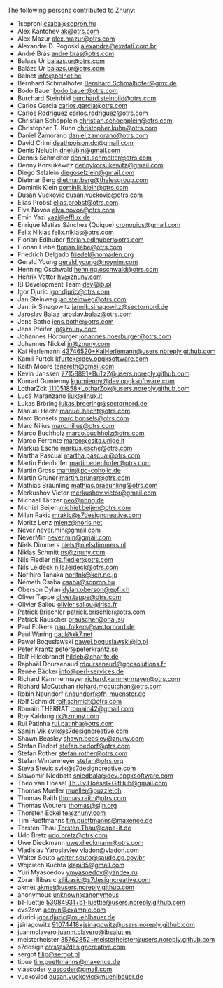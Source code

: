 The following persons contributed to Znuny:

* 1soproni <csaba@sopron.hu>
* Alex Kantchev <ak@otrs.com>
* Alex Mazur <alex.mazur@otrs.com>
* Alexandre D. Rogoski <alexandre@exatati.com.br>
* André Brás <andre.bras@otrs.com>
* Balazs Ur <balazs.ur@otrs.com>
* Balázs Úr <balazs.ur@otrs.com>
* Belnet <info@belnet.be>
* Bernhard Schmalhofer <Bernhard.Schmalhofer@gmx.de>
* Bodo Bauer <bodo.bauer@otrs.com>
* Burchard Steinbild <burchard.steinbild@otrs.com>
* Carlos Garcia <carlos.garcia@otrs.com>
* Carlos Rodriguez <carlos.rodriguez@otrs.com>
* Christian Schöpplein <christian.schoepplein@otrs.com>
* Christopher T. Kuhn <christopher.kuhn@otrs.com>
* Daniel Zamorano <daniel.zamorano@otrs.com>
* David Crimi <deathpoison.dc@gmail.com>
* Denis Nelubin <dnelubin@gmail.com>
* Dennis Schmelter <dennis.schmelter@otrs.com>
* Denny Korsukéwitz <dennykorsukewitz@gmail.com>
* Diego Selzlein <diegoselzlein@gmail.com>
* Dietmar Berg <dietmar.berg@thalesgroup.com>
* Dominik Klein <dominik.klein@otrs.com>
* Dusan Vuckovic <dusan.vuckovic@otrs.com>
* Elias Probst <elias.probst@otrs.com>
* Elva Novoa <elva.novoa@otrs.com>
* Emin Yazi <yazi@efflux.de>
* Enrique Matías Sánchez (Quique) <cronopios@gmail.com>
* Felix Niklas <felix.niklas@otrs.com>
* Florian Edlhuber <florian.edlhuber@otrs.com>
* Florian Liebe <florian.liebe@otrs.com>
* Friedrich Delgado <friedel@nomaden.org>
* Gerald Young <gerald.young@noynim.com>
* Henning Oschwald <henning.oschwald@otrs.com>
* Henrik Vetter <hv@znuny.com>
* IB Development Team <dev@ib.pl>
* Igor Djuric <igor.djuric@otrs.com>
* Jan Steinweg <jan.steinweg@otrs.com>
* Jannik Sinagowitz <jannik.sinagowitz@sectornord.de>
* Jaroslav Balaz <jaroslav.balaz@otrs.com>
* Jens Bothe <jens.bothe@otrs.com>
* Jens Pfeifer <jp@znuny.com>
* Johannes Hörburger <johannes.hoerburger@otrs.com>
* Johannes Nickel <jn@znuny.com>
* Kai Herlemann <43746520+KaiHerlemann@users.noreply.github.com>
* Kamil Furtek <kfurtek@dev.opgksoftware.com>
* Keith Moore <tenareth@gmail.com>
* Kevin Janssen <77158891+BuTzZ@users.noreply.github.com>
* Konrad Gumienny <kgumienny@dev.opgksoftware.com>
* LotharZok <111051858+LotharZok@users.noreply.github.com>
* Luca Maranzano <liuk@linux.it>
* Lukas Bröring <lukas.broering@sectornord.de>
* Manuel Hecht <manuel.hecht@otrs.com>
* Marc Bonsels <marc.bonsels@otrs.com>
* Marc Nilius <marc.nilius@otrs.com>
* Marco Buchholz <marco.buchholz@otrs.com>
* Marco Ferrante <marco@csita.unige.it>
* Markus Esche <markus.esche@otrs.com>
* Martha Pascual <martha.pascual@otrs.com>
* Martin Edenhofer <martin.edenhofer@otrs.com>
* Martin Gross <martin@pc-coholic.de>
* Martin Gruner <martin.gruner@otrs.com>
* Mathias Bräunling <mathias.braeunling@otrs.com>
* Merkushov Victor <merkushov.victor@gmail.com>
* Michael Tänzer <neo@nhng.de>
* Michiel Beijen <michiel.beijen@otrs.com>
* Milan Rakic <mrakic@s7designcreative.com>
* Moritz Lenz <mlenz@noris.net>
* Never <never.min@gmail.com>
* NeverMin <never.min@gmail.com>
* Niels Dimmers <niels@nielsdimmers.nl>
* Niklas Schmitt <ns@znuny.com>
* Nils Fiedler <nils.fiedler@otrs.com>
* Nils Leideck <nils.leideck@otrs.com>
* Norihiro Tanaka <noritnk@kcn.ne.jp>
* Németh Csaba <csaba@sopron.hu>
* Oberson Dylan <dylan.oberson@epfl.ch>
* Oliver Tappe <oliver.tappe@otrs.com>
* Olivier Sallou <olivier.sallou@irisa.fr>
* Patrick Brischler <patrick.brischler@otrs.com>
* Patrick Rauscher <prauscher@ohai.su>
* Paul Folkers <paul.folkers@sectornord.de>
* Paul Waring <paul@xk7.net>
* Paweł Bogusławski <pawel.boguslawski@ib.pl>
* Peter Krantz <peter@peterkrantz.se>
* Ralf Hildebrandt <hildeb@charite.de>
* Raphaël Doursenaud <rdoursenaud@gpcsolutions.fr>
* Renée Bäcker <info@perl-services.de>
* Richard Kammermayer <richard.kammermayer@otrs.com>
* Richard McCutchan <richard.mccutchan@otrs.com>
* Robin Naundorf <r.naundorf@fh-muenster.de>
* Rolf Schmidt <rolf.schmidt@otrs.com>
* Romain THERRAT <romain42@gmail.com>
* Roy Kaldung <rk@znuny.com>
* Rui Patinha <rui.patinha@otrs.com>
* Sanjin Vik <svik@s7designcreative.com>
* Shawn Beasley <shawn.beasley@znuny.com>
* Stefan Bedorf <stefan.bedorf@otrs.com>
* Stefan Rother <stefan.rother@otrs.com>
* Stefan Wintermeyer <stefan@otrs.org>
* Steva Stevic <svik@s7designcreative.com>
* Sławomir Niedbała <sniedbala@dev.opgksoftware.com>
* Theo van Hoesel <Th.J.v.Hoesel+GitHub@gmail.com>
* Thomas Mueller <mueller@puzzle.ch>
* Thomas Raith <thomas.raith@otrs.com>
* Thomas Wouters <thomas@sijn.org>
* Thorsten Eckel <te@znuny.com>
* Tim Puettmanns <tim.puettmanns@maxence.de>
* Torsten Thau <Torsten.Thau@cape-it.de>
* Udo Bretz <udo.bretz@otrs.com>
* Uwe Dieckmann <uwe.dieckmann@otrs.com>
* Vladislav Yaroslavlev <vladon@vladon.com>
* Walter Souto <walter.souto@saude.go.gov.br>
* Wojciech Kuchta <klapi85@gmail.com>
* Yuri Myasoedov <ymyasoedov@yandex.ru>
* Zoran Ilibasic <zilibasic@s7designcreative.com>
* akmet <akmet@users.noreply.github.com>
* anonymous <unknown@anonymous>
* b1-luettje <53084931+b1-luettje@users.noreply.github.com>
* cvs2svn <admin@example.com>
* djurici <igor.djuric@muehlbauer.de>
* jsinagowitz <91074418+jsinagowitz@users.noreply.github.com>
* juanmclavero <juanm.clavero@ibsalut.es>
* meisterheister <35762852+meisterheister@users.noreply.github.com>
* s7design <otrs@s7designcreative.com>
* sergot <filip@sergot.pl>
* tipue <tim.puettmanns@maxence.de>
* vlascoder <vlascoder@gmail.com>
* vuckovicd <dusan.vuckovic@muehlbauer.de>
